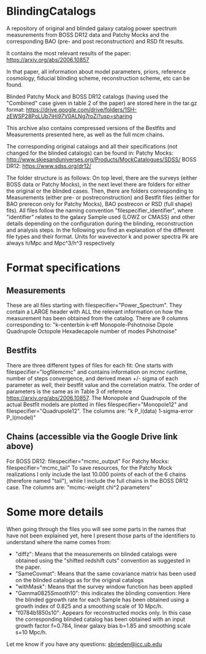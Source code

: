 # BlindingCatalogs

A repository of original and blinded galaxy catalog power spectrum measurements from BOSS DR12 data and Patchy Mocks and the corresponding BAO (pre- and post reconstruction) and RSD fit results.

It contains the most relevant results of the paper:
https://arxiv.org/abs/2006.10857

In that paper, all information about model parameters, priors, reference cosmology, fiducial blinding scheme, reconstruction scheme, etc can be found.

Blinded Patchy Mock and BOSS DR12 catalogs (having used the "Combined" case given in table 2 of the paper) are stored here in the tar.gz format:
https://drive.google.com/drive/folders/1SH-zEWSP28PoLUb7iHi97V0ALNg7roZi?usp=sharing

This archive also contains compressed versions of the Bestfits and Measurements presented here, as well as the full mcm chains.

The corresponding original catalogs and all their specifications (not changed for the blinded catalogs) can be found in:
Patchy Mocks: http://www.skiesanduniverses.org/Products/MockCatalogues/SDSS/
BOSS DR12: https://www.sdss.org/dr12/

The folder structure is as follows: On top level, there are the surveys (either BOSS data or Patchy Mocks), in the next level there are folders for either the original or the blinded cases. Then, there are folders corresponding to Measurements (either pre- or postreconstruction) and Bestfit files (either for BAO prerecon only for Patchy Mocks), BAO postrecon or RSD (full shape) fits). All files follow the naming convention "filespecifier_identifier", where "identifier" relates to the galaxy Sample used (LOWZ or CMASS) and other details depending on the configuration during the blinding, reconstruction and analysis steps. In the following you find an explanation of the different file types and their format. Units for wavevector k and power spectra Pk are always h/Mpc and Mpc^3/h^3 respectively


# Format specifications

## Measurements
These are all files starting with filespecifier="Power_Spectrum". They contain a LARGE header with ALL the relevant information on how the measurement has been obtained from the catalog. There are 9 columns corresponding to:
"k-centerbin	 k-eff	 Monopole-Pshotnoise	 Dipole	 Quadrupole	 Octopole	 Hexadecapole	 number of modes	 Pshotnoise"

## Bestfits
There are three different types of files for each fit: One starts with filespecifier="logfilemcmc" and contains information on mcmc runtime, number of steps convergence, and derived mean +/- sigma of each parameter as well, their bestfit value and the correlation matrix. The order of parameters is the same as in Table 3 of reference https://arxiv.org/abs/2006.10857. The Monopole and Quadrupole of the actual Bestfit models are plotted in files filespecifier="Monopole12" and filespecifier="Quadrupole12". The columns are:
"k 	 P_l(data) 	 1-sigma-error 	 P_l(model)"

## Chains (accessible via the Google Drive link above)
For BOSS DR12: filespecifier="mcmc<fittype>_output"
For Patchy Mocks: filespecifier="mcmc<fittype>_tail"
To save resources, for the Patchy Mock realizations I only include the last 10.000 points of each of the 6 chains (therefore named "tail"), while I include the full chains in the BOSS DR12 case. The columns are:
"mcmc-weight    chi^2    parameters" 

# Some more details
When going through the files you will see some parts in the names that have not been explained yet, here I present those parts of the identifiers to understand where the name comes from:
- "diffz": Means that the measurements on blinded catalogs were obtained using the "shifted redshift cuts" convention as suggested in the paper.
- "SameCovmat": Means that the same covariance matrix has been used on the blinded catalogs as for the original catalogs
- "withMask": Means that the survey window function has been applied
- "Gamma0825Smooth10": this indicates the blinding convention: Here the blinded ggrowth rate for each Sample has been obtained using a growth index of 0.825 and a smoothing scale of 10 Mpc/h.
- "f0784b1850s10": Appears for reconstructed mocks only. In this case the corresponding blinded catalog has been obtained with an input growth factor f=0.784, linear galaxy bias b=1.85 and smoothing scale s=10 Mpc/h.


Let me know if you have any questions:
sbrieden@icc.ub.edu

